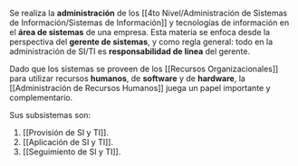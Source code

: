 Se realiza la **administración** de los [[4to Nivel/Administración de Sistemas de Información/Sistemas de Información]] y tecnologías de información en el **área de sistemas** de una empresa. Esta materia se enfoca desde la perspectiva del **gerente de sistemas**, y como regla general: todo en la administración de SI/TI es **responsabilidad de línea** del gerente.

Dado que los sistemas se proveen de los [[Recursos Organizacionales]] para utilizar recursos **humanos**, de **software** y de **hardware**, la [[Administración de Recursos Humanos]] juega un papel importante y complementario.

Sus subsistemas son:

1. [[Provisión de SI y TI]].
2. [[Aplicación de SI y TI]].
3. [[Seguimiento de SI y TI]].
